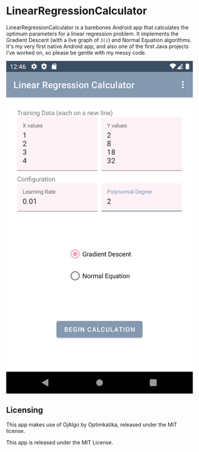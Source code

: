 # LinearRegressionCalculator

LinearRegressionCalculator is a barebones Android app that calculates the optimum parameters for a linear regression problem.
It implements the Gradient Descent (with a live graph of `J()`) and Normal Equation algorithms.
It's my very first native Android app, and also one of the first Java projects I've worked on, so please be gentle with my messy code.

![Screenshot](image0.png?raw=true)

## Licensing

This app makes use of OjAlgo by Optimkatika, released under the MIT license.

This app is released under the MIT License.
